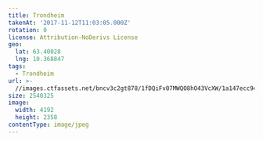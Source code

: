 ```yaml
---
title: Trondheim
takenAt: '2017-11-12T11:03:05.000Z'
rotation: 0
license: Attribution-NoDerivs License
geo:
  lat: 63.40028
  lng: 10.368847
tags:
  - Trondheim
url: >-
  //images.ctfassets.net/bncv3c2gt878/1fDQiFv07MWQO8hO43VcXW/1a147ecc943ba6148dc1e11262a6666c/trondheim_26584143999_o
size: 2540325
image:
  width: 4192
  height: 2358
contentType: image/jpeg
---
```



